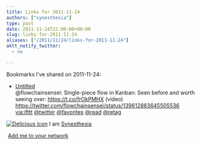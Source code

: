 ```yaml
---
title: Links for 2011-11-24
authors: ["synesthesia"]
type: post
date: 2011-11-24T22:00:00+00:00
slug: links-for-2011-11-24 
aliases: ["/2011/11/24/links-for-2011-11-24"]
aktt_notify_twitter:
  - no

---
```

Bookmarks I&#8217;ve shared on 2011-11-24:

  * [Untitled][1]  
    @flowchainsensei: Single-piece flow in Kanban: Seen before and worth seeing over: https://t.co/frOkPMHX (video) https://twitter.com/flowchainsensei/status/139612883645505536  
    [via:ifttt][2]  [@twitter][3]  [@favorites][4]  [@read][5]  [@retag][6] 

<p class="deliciouslink">
  <a href="https://del.icio.us/synesthesia" title="See all my bookmarks on del.icio.us"><img src="https://www.synesthesia.co.uk/images/deliciousicon.jpg" alt="Delicious icon" /></a>&nbsp;I am <a href="https://del.icio.us/synesthesia" title="See all my bookmarks on del.icio.us">Synesthesia</a>
</p>

<p class="deliciouslink">
  <a href="https://del.icio.us/network?add=synesthesia" title="Add me to your del.icio.us network"><img src="https://www.synesthesia.co.uk/images/add.gif" alt="" /></a>&nbsp;<a href="https://del.icio.us/network?add=synesthesia" title="Add me to your del.icio.us network">Add me to your network</a>
</p>

 [1]: https://t.co/frOkPMHX
 [2]: https://www.delicious.com/synesthesia/via%3Aifttt
 [3]: https://www.delicious.com/synesthesia/+%40twitter
 [4]: https://www.delicious.com/synesthesia/+%40favorites
 [5]: https://www.delicious.com/synesthesia/+%40read
 [6]: https://www.delicious.com/synesthesia/+%40retag